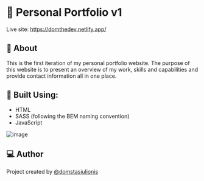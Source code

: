 # :selfie: Personal Portfolio v1
Live site: https://domthedev.netlify.app/

## :receipt: About
This is the first iteration of my personal portfolio website. The purpose of this website is to present an overview of my work, skills and capabilities and provide contact information all in one place.

## :hammer: Built Using:
* HTML
* SASS (following the BEM naming convention)
* JavaScript

![image](https://user-images.githubusercontent.com/44949034/199633995-7923e155-2c05-43c3-b489-a0c48372297e.png)

## :computer: Author
Project created by [@domstasiulionis](https://github.com/domstasiulionis)

